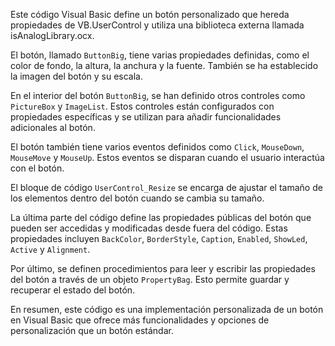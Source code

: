 Este código Visual Basic define un botón personalizado que hereda propiedades de VB.UserControl y utiliza una biblioteca externa llamada isAnalogLibrary.ocx. 

El botón, llamado `ButtonBig`, tiene varias propiedades definidas, como el color de fondo, la altura, la anchura y la fuente. También se ha establecido la imagen del botón y su escala.

En el interior del botón `ButtonBig`, se han definido otros controles como `PictureBox` y `ImageList`. Estos controles están configurados con propiedades específicas y se utilizan para añadir funcionalidades adicionales al botón.

El botón también tiene varios eventos definidos como `Click`, `MouseDown`, `MouseMove` y `MouseUp`. Estos eventos se disparan cuando el usuario interactúa con el botón.

El bloque de código `UserControl_Resize` se encarga de ajustar el tamaño de los elementos dentro del botón cuando se cambia su tamaño.

La última parte del código define las propiedades públicas del botón que pueden ser accedidas y modificadas desde fuera del código. Estas propiedades incluyen `BackColor`, `BorderStyle`, `Caption`, `Enabled`, `ShowLed`, `Active` y `Alignment`.

Por último, se definen procedimientos para leer y escribir las propiedades del botón a través de un objeto `PropertyBag`. Esto permite guardar y recuperar el estado del botón.

En resumen, este código es una implementación personalizada de un botón en Visual Basic que ofrece más funcionalidades y opciones de personalización que un botón estándar.